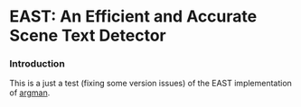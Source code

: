 # EAST: An Efficient and Accurate Scene Text Detector

### Introduction
This is a just a test (fixing some version issues) of the EAST implementation of [argman](https://github.com/argman/EAST).
